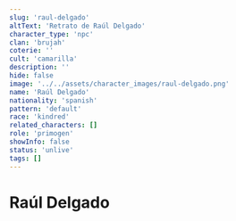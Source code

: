 ```yaml
---
slug: 'raul-delgado'
altText: 'Retrato de Raúl Delgado'
character_type: 'npc'
clan: 'brujah'
coterie: ''
cult: 'camarilla'
description: ''
hide: false
image: '../../assets/character_images/raul-delgado.png'
name: 'Raúl Delgado'
nationality: 'spanish'
pattern: 'default'
race: 'kindred'
related_characters: []
role: 'primogen'
showInfo: false
status: 'unlive'
tags: []
---
```


# Raúl Delgado
